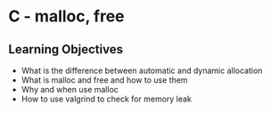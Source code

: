 # C - malloc, free

## Learning Objectives

-  What is the difference between automatic and dynamic allocation
-  What is malloc and free and how to use them
-  Why and when use malloc
-  How to use valgrind to check for memory leak
